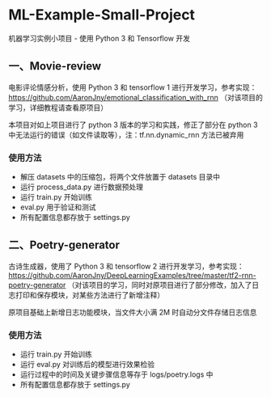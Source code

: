 # ML-Example-Small-Project
机器学习实例小项目 - 使用 Python 3 和 Tensorflow 开发

## 一、Movie-review
电影评论情感分析，使用 Python 3 和 tensorflow 1 进行开发学习，参考实现：https://github.com/AaronJny/emotional_classification_with_rnn （对该项目的学习，详细教程请查看原项目）

本项目对如上项目进行了 python 3 版本的学习和实践，修正了部分在 python 3 中无法运行的错误（如文件读取等），注：tf.nn.dynamic_rnn 方法已被弃用

### 使用方法
- 解压 datasets 中的压缩包，将两个文件放置于 datasets 目录中
- 运行 process_data.py 进行数据预处理
- 运行 train.py 开始训练
- eval.py 用于验证和测试
- 所有配置信息都存放于 settings.py

## 二、Poetry-generator
古诗生成器，使用了 Python 3 和 tensorflow 2 进行开发学习，参考实现：https://github.com/AaronJny/DeepLearningExamples/tree/master/tf2-rnn-poetry-generator （对该项目的学习，同时对原项目进行了部分修改，加入了日志打印和保存模块，对某些方法进行了新增注释）

原项目基础上新增日志功能模块，当文件大小满 2M 时自动分文件存储日志信息

### 使用方法
- 运行 train.py 开始训练
- 运行 eval.py 对训练后的模型进行效果检验
- 运行过程中的时间及关键步骤信息等存于 logs/poetry.logs 中
- 所有配置信息都存放于 settings.py
